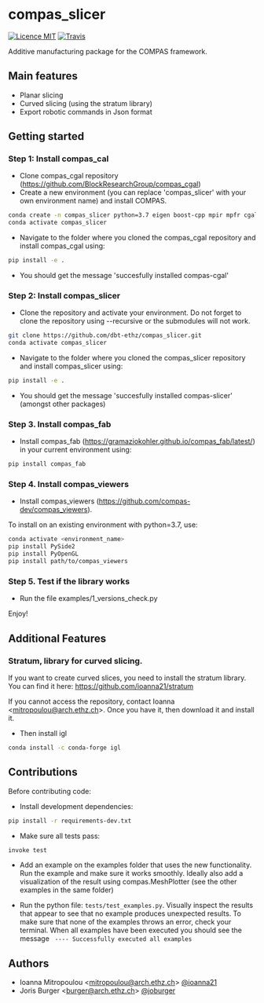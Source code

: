 # compas_slicer

[![Licence MIT](https://img.shields.io/badge/License-MIT-blue.svg)](https://github.com/dbt-ethz/compas_slicer/blob/master/LICENSE) [![Travis](https://travis-ci.org/dbt-ethz/compas_slicer.svg?branch=master)](https://travis-ci.org/dbt-ethz/compas_slicer)

Additive manufacturing package for the COMPAS framework.


Main features
-------------

* Planar slicing
* Curved slicing (using the stratum library)
* Export robotic commands in Json format

Getting started
------------

### Step 1: Install compas_cal
- Clone compas_cgal repository (https://github.com/BlockResearchGroup/compas_cgal)
- Create a new environment (you can replace 'compas_slicer' with your own environment name) and install COMPAS.
```bash
conda create -n compas_slicer python=3.7 eigen boost-cpp mpir mpfr cgal-cpp">=5.0" pybind11 COMPAS">=0.16.0"
conda activate compas_slicer
```
- Navigate to the folder where you cloned the compas_cgal repository and install compas_cgal using:
```bash
pip install -e .
```
- You should get the message 'succesfully installed compas-cgal'

### Step 2: Install compas_slicer
- Clone the repository and activate your environment. Do not forget to clone the repository using --recursive or the submodules will not work. 
```bash
git clone https://github.com/dbt-ethz/compas_slicer.git
conda activate compas_slicer
```
- Navigate to the folder where you cloned the compas_slicer repository and install compas_slicer using:
```bash
pip install -e .
```
- You should get the message 'succesfully installed compas-slicer' (amongst other packages)

### Step 3. Install compas_fab
- Install compas_fab (https://gramaziokohler.github.io/compas_fab/latest/) in your current environment using:
```bash
pip install compas_fab
```

### Step 4. Install compas_viewers

- Install compas_viewers (https://github.com/compas-dev/compas_viewers).

To install on an existing environment with python=3.7, use:
```bash
conda activate <environment_name>
pip install PySide2 
pip install PyOpenGL 
pip install path/to/compas_viewers
```

### Step 5. Test if the library works
- Run the file examples/1_versions_check.py

Enjoy!


Additional Features
------------

### Stratum, library for curved slicing. 

If you want to create curved slices, you need to install the stratum library. 
You can find it here: https://github.com/ioanna21/stratum

If you cannot access the repository, contact Ioanna <<mitropoulou@arch.ethz.ch>>.
Once you have it, then download it and install it.

- Then install igl
```bash
conda install -c conda-forge igl
```


Contributions
------------

Before contributing code:

- Install development dependencies:
```bash
pip install -r requirements-dev.txt
```

- Make sure all tests pass:

```bash
invoke test
```

- Add an example on the examples folder that uses the new functionality. Run the example and make sure it works smoothly. Ideally also add a visualization of the result using compas.MeshPlotter (see the other examples in the same folder)

- Run the python file: `` tests/test_examples.py ``.  Visually inspect the results that appear to see that no example produces unexpected results. To make sure that none of the examples throws an error, check your terminal. When all examples have been executed you should see the message  `` ---- Successfully executed all examples``


Authors
-------------

* Ioanna Mitropoulou <<mitropoulou@arch.ethz.ch>> [@ioanna21](https://github.com/ioanna21)
* Joris Burger <<burger@arch.ethz.ch>> [@joburger](https://github.com/joburger)
